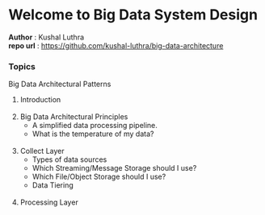 # Welcome to Big Data System Design

**Author** : Kushal Luthra <br>
**repo url** : https://github.com/kushal-luthra/big-data-architecture


### Topics
Big Data Architectural Patterns<br>
1. Introduction<br><br>
2. Big Data Architectural Principles<br>
   - A simplified data processing pipeline.<br>
   - What is the temperature of my data?<br><br>
3. Collect Layer<br>
   - Types of data sources<br>
   - Which Streaming/Message Storage should I use?<br>
   - Which File/Object Storage should I use?<br>
   - Data Tiering<br><br>
4. Processing Layer<br><br>